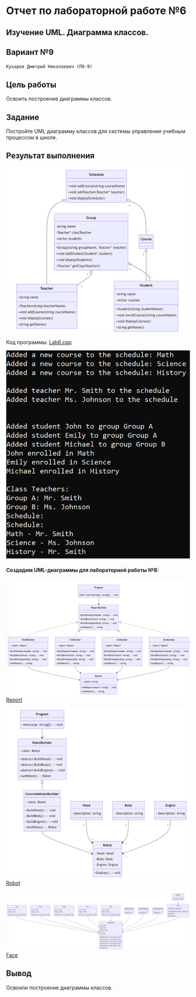 
# Отчет по лабораторной работе №6

## Изучение UML. Диаграмма классов.

## Вариант №9

`Кухарев Дмитрий Николаевич (ПО-9)`

## Цель работы

Освоить построение диаграммы классов.

## Задание 

Постройте UML диаграмму классов для системы управления учебным процессом в школе.

## Результат выполнения

![1.png](./images/1.png)

Код программы:
[Lab6.cpp](./src/Lab6.cpp)

![Результат](./images/5.png)

#### Создадим UML-диаграммы для лабораторной работы №8:

![2.png](./images/2.png)
[Report](./src/Report/Program.cs)

![3.png](./images/3.png)
[Robot](./src/Robot/Program.cs)

![4.png](./images/4.png)
[Face](./src/Face/Program.cs)

## Вывод

Освоили построение диаграммы классов.

